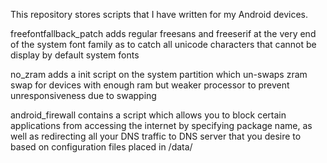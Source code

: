 This repository stores scripts that I have written for my Android devices.


freefontfallback_patch adds regular freesans and freeserif at the very end of the system font family as to catch all unicode characters that cannot be display by default system fonts

no_zram adds a init script on the system partition which un-swaps zram swap for devices with enough ram but weaker processor to prevent unresponsiveness due to swapping

android_firewall contains a script which allows you to block certain applications from accessing the internet by specifying package name, as well as redirecting all your DNS traffic to DNS server that you desire to based on configuration files placed in /data/
